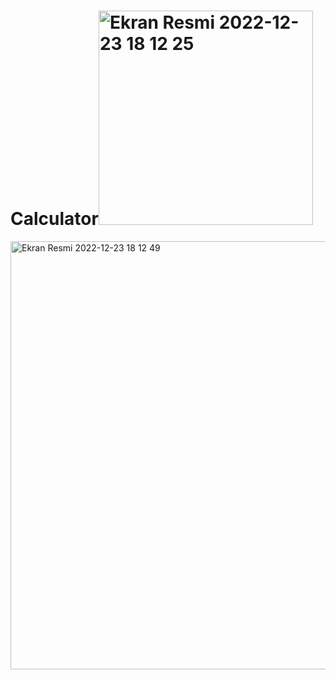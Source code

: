 # Calculator<img width="343" alt="Ekran Resmi 2022-12-23 18 12 25" src="https://user-images.githubusercontent.com/120684771/209358055-00a92860-f319-43dd-992e-f0132cef0a45.png">
<img width="685" alt="Ekran Resmi 2022-12-23 18 12 49" src="https://user-images.githubusercontent.com/120684771/209358065-013c3630-9863-486c-9c5b-ec1ff2469a8f.png">
